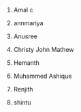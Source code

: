 
1. Amal c

3. annmariya

5. Anusree

7. Christy John Mathew

9. Hemanth

11. Muhammed Ashique

13. Renjith 

15. shintu

